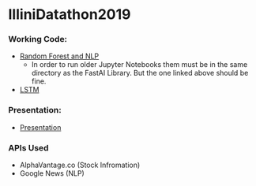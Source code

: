 # IlliniDatathon2019
### Working Code: 
- [Random Forest and NLP](https://github.com/FSSoar/IlliniDatathon2019/blob/master/%5BFinal%5D%20NLP%2BRandomForest.ipynb)
   - In order to run older Jupyter Notebooks them must be in the same directory as the FastAI Library. But the one linked above should be fine. 
- [LSTM](https://github.com/FSSoar/IlliniDatathon2019/blob/master/EasyLSTM/easyLSTMScript.py)

### Presentation: 
- [Presentation](https://github.com/FSSoar/IlliniDatathon2019/blob/master/Team%2012%20Datathon%20Presentation.pptx)


### APIs Used
- AlphaVantage.co (Stock Infromation) 
- Google News (NLP)
